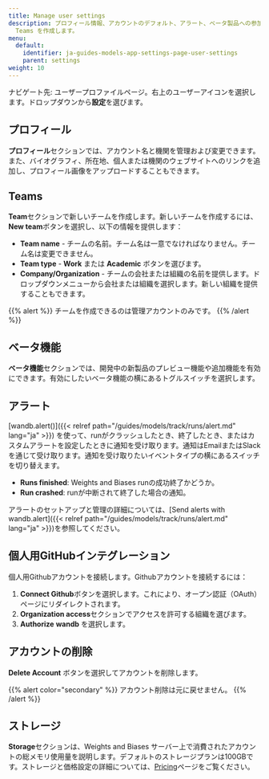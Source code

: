 ```yaml
---
title: Manage user settings
description: プロフィール情報、アカウントのデフォルト、アラート、ベータ製品への参加、GitHub インテグレーション、ストレージ使用量、アカウントのアクティベーションを管理し、ユーザー設定で
  Teams を作成します。
menu:
  default:
    identifier: ja-guides-models-app-settings-page-user-settings
    parent: settings
weight: 10
---
```


ナビゲート先: ユーザープロファイルページ。右上のユーザーアイコンを選択します。ドロップダウンから**設定**を選びます。

## プロフィール

**プロフィール**セクションでは、アカウント名と機関を管理および変更できます。また、バイオグラフィ、所在地、個人または機関のウェブサイトへのリンクを追加し、プロフィール画像をアップロードすることもできます。

## Teams

**Team**セクションで新しいチームを作成します。新しいチームを作成するには、**New team**ボタンを選択し、以下の情報を提供します：

* **Team name** - チームの名前。チーム名は一意でなければなりません。チーム名は変更できません。
* **Team type** - **Work** または **Academic** ボタンを選びます。
* **Company/Organization** - チームの会社または組織の名前を提供します。ドロップダウンメニューから会社または組織を選択します。新しい組織を提供することもできます。

{{% alert %}}
チームを作成できるのは管理アカウントのみです。
{{% /alert %}}

## ベータ機能

**ベータ機能**セクションでは、開発中の新製品のプレビュー機能や追加機能を有効にできます。有効にしたいベータ機能の横にあるトグルスイッチを選択します。

## アラート

[wandb.alert()]({{< relref path="/guides/models/track/runs/alert.md" lang="ja" >}}) を使って、runがクラッシュしたとき、終了したとき、またはカスタムアラートを設定したときに通知を受け取ります。通知はEmailまたはSlackを通じて受け取ります。通知を受け取りたいイベントタイプの横にあるスイッチを切り替えます。

* **Runs finished**: Weights and Biases runの成功終了かどうか。
* **Run crashed**: runが中断されて終了した場合の通知。

アラートのセットアップと管理の詳細については、[Send alerts with wandb.alert]({{< relref path="/guides/models/track/runs/alert.md" lang="ja" >}})を参照してください。

## 個人用GitHubインテグレーション

個人用Githubアカウントを接続します。Githubアカウントを接続するには：

1. **Connect Github**ボタンを選択します。これにより、オープン認証（OAuth）ページにリダイレクトされます。
2. **Organization access**セクションでアクセスを許可する組織を選びます。
3. **Authorize** **wandb** を選択します。

## アカウントの削除

**Delete Account** ボタンを選択してアカウントを削除します。

{{% alert color="secondary" %}}
アカウント削除は元に戻せません。
{{% /alert %}}

## ストレージ

**Storage**セクションは、Weights and Biases サーバー上で消費されたアカウントの総メモリ使用量を説明します。デフォルトのストレージプランは100GBです。ストレージと価格設定の詳細については、[Pricing](https://wandb.ai/site/pricing)ページをご覧ください。